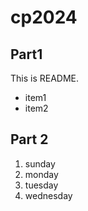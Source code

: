# cp2024
## Part1
This is README.
- item1
- item2

## Part 2
1. sunday
1. monday
1. tuesday
1. wednesday